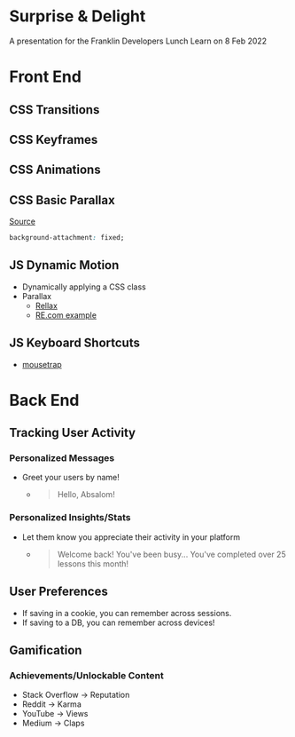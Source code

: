 # Surprise & Delight

A presentation for the Franklin Developers Lunch  Learn on 8 Feb 2022

# Front End

## **CSS** Transitions

## **CSS** Keyframes

## **CSS** Animations

## **CSS** Basic Parallax

[Source](https://www.w3schools.com/howto/tryit.asp?filename=tryhow_css_parallax)

```css
background-attachment: fixed;
```

## **JS** Dynamic Motion

- Dynamically applying a CSS class
- Parallax
  - [Rellax](https://dixonandmoe.com/rellax/)
  - [RE.com example](https://github.com/lampo/ramsey-education/blob/0cd08edc9750fd1b521ef6cc5f473dd58459af9e/app/javascript/components/parallax.js)

## **JS** Keyboard Shortcuts

- [mousetrap](https://craig.is/killing/mice)

# Back End

## Tracking User Activity

### Personalized Messages

- Greet your users by name!
  - > Hello, Absalom!

### Personalized Insights/Stats

- Let them know you appreciate their activity in your platform
  - > Welcome back! You've been busy... You've completed over 25 lessons this month!

## User Preferences

- If saving in a cookie, you can remember across sessions.
- If saving to a DB, you can remember across devices!

## Gamification

### Achievements/Unlockable Content

- Stack Overflow -> Reputation
- Reddit -> Karma
- YouTube -> Views
- Medium -> Claps
